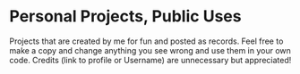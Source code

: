 # Personal Projects, Public Uses
Projects that are created by me for fun and posted as records. Feel free to make a copy and change anything you see wrong and use them in your own code. Credits (link to profile or Username) are unnecessary but appreciated!
